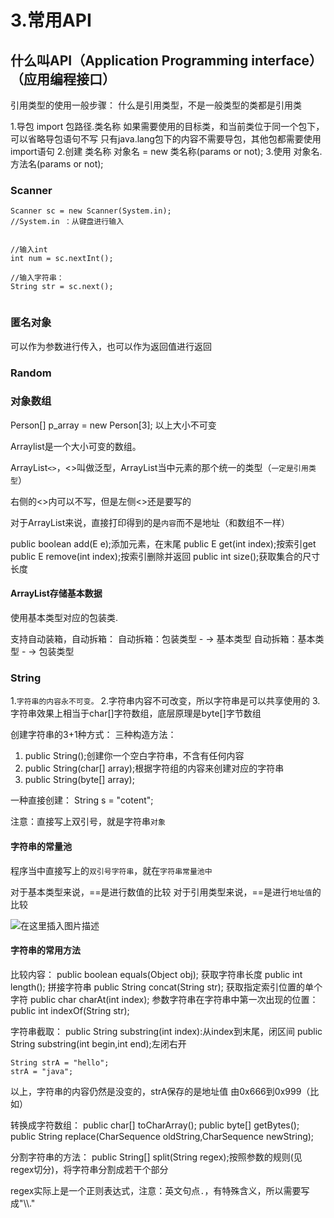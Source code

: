 # 3.常用API

## 什么叫API（Application Programming interface）（应用编程接口）

引用类型的使用一般步骤：
什么是引用类型，不是一般类型的类都是引用类

1.导包
import 包路径.类名称
如果需要使用的目标类，和当前类位于同一个包下，可以省略导包语句不写
只有java.lang包下的内容不需要导包，其他包都需要使用import语句
2.创建
类名称 对象名 = new 类名称(params or not);
3.使用
对象名.方法名(params or not);

### Scanner

```
Scanner sc = new Scanner(System.in);
//System.in ：从键盘进行输入


//输入int
int num = sc.nextInt();

//输入字符串：
String str = sc.next();


```

### 匿名对象

可以作为参数进行传入，也可以作为返回值进行返回

### Random

### 对象数组

Person[] p_array = new Person[3];
以上大小不可变

Arraylist是一个大小可变的数组。

ArrayList`<>`，<>叫做泛型，ArrayList当中元素的那个统一的类型（`一定是引用类型`）

右侧的<>内可以不写，但是左侧<>还是要写的

对于ArrayList来说，直接打印得到的是`内容`而不是地址（和数组不一样）

public boolean add(E e);添加元素，在末尾
public E get(int index);按索引get
public E remove(int index);按索引删除并返回
public int size();获取集合的尺寸长度


#### ArrayList存储基本数据

使用基本类型对应的包装类.

支持自动装箱，自动拆箱：
自动拆箱：包装类型 - -> 基本类型
自动拆箱：基本类型 - -> 包装类型

### String

1.`字符串的内容永不可变。`
2.字符串内容不可改变，所以字符串是可以共享使用的
3.字符串效果上相当于char[\]字符数组，底层原理是byte[\]字节数组

创建字符串的3+1种方式：
三种构造方法：
1. public String();创建你一个空白字符串，不含有任何内容
2. public String(char[] array);根据字符组的内容来创建对应的字符串
3. public String(byte[] array);

一种直接创建：
String s = "cotent";

注意：直接写上双引号，就是字符串`对象`

#### 字符串的常量池

程序当中直接写上的`双引号字符串`，就在`字符串常量池中`

对于基本类型来说，==是进行数值的比较
对于引用类型来说，==是进行`地址值`的比较

![在这里插入图片描述](https://img-blog.csdnimg.cn/20190927155352397.png?x-oss-process=image/watermark,type_ZmFuZ3poZW5naGVpdGk,shadow_10,text_aHR0cHM6Ly9ibG9nLmNzZG4ubmV0L2EyNDUyOTMyMDY=,size_16,color_FFFFFF,t_70)

#### 字符串的常用方法

比较内容：
public boolean equals(Object obj);
获取字符串长度
public int length();
拼接字符串
public String concat(String str);
获取指定索引位置的单个字符
public char charAt(int index);
参数字符串在字符串中第一次出现的位置：
public int indexOf(String str);

字符串截取：
public String substring(int index):从index到末尾，闭区间
public String substring(int begin,int end);左闭右开

```
String strA = "hello";
strA = "java";
```

以上，字符串的内容仍然是没变的，strA保存的是地址值
由0x666到0x999（比如）

转换成字符数组：
public char[] toCharArray();
public byte[] getBytes();
public String replace(CharSequence oldString,CharSequence newString);

分割字符串的方法：
public String[] split(String regex);按照参数的规则(见regex切分)，将字符串分割成若干个部分

regex实际上是一个正则表达式，注意：英文句点`.`，有特殊含义，所以需要写成"\\\\."